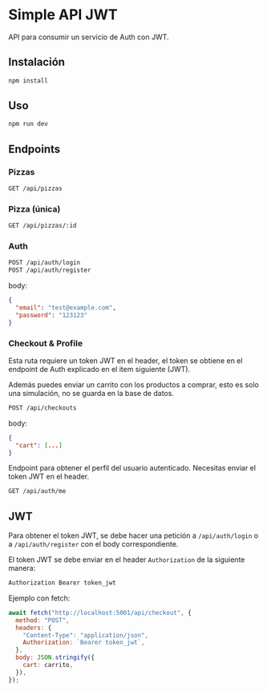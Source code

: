 # Simple API JWT

API para consumir un servicio de Auth con JWT.

## Instalación

```sh
npm install
```

## Uso

```sh
npm run dev
```

## Endpoints

### Pizzas

```sh
GET /api/pizzas
```

### Pizza (única)

```sh
GET /api/pizzas/:id
```

### Auth

```sh
POST /api/auth/login
POST /api/auth/register
```

body:

```json
{
  "email": "test@example.com",
  "password": "123123"
}
```

### Checkout & Profile

Esta ruta requiere un token JWT en el header, el token se obtiene en el endpoint de Auth explicado en el item siguiente (JWT).

Además puedes enviar un carrito con los productos a comprar, esto es solo una simulación, no se guarda en la base de datos.

```sh
POST /api/checkouts
```

body:

```json
{
  "cart": [...]
}
```

Endpoint para obtener el perfil del usuario autenticado. Necesitas enviar el token JWT en el header.

```sh
GET /api/auth/me
```

## JWT

Para obtener el token JWT, se debe hacer una petición a `/api/auth/login` o a `/api/auth/register` con el body correspondiente.

El token JWT se debe enviar en el header `Authorization` de la siguiente manera:

```sh
Authorization Bearer token_jwt
```

Ejemplo con fetch:

```js
await fetch("http://localhost:5001/api/checkout", {
  method: "POST",
  headers: {
    "Content-Type": "application/json",
    Authorization: `Bearer token_jwt`,
  },
  body: JSON.stringify({
    cart: carrito,
  }),
});
```
